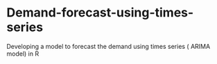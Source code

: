 # Demand-forecast-using-times-series
Developing a model to forecast the demand using times series ( ARIMA model) in R
